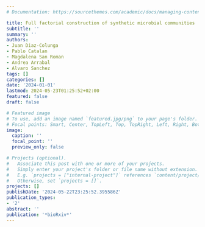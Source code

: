 ```yaml
---
# Documentation: https://sourcethemes.com/academic/docs/managing-content/

title: Full factorial construction of synthetic microbial communities
subtitle: ''
summary: ''
authors:
- Juan Diaz-Colunga
- Pablo Catalan
- Magdalena San Roman
- Andrea Arrabal
- Alvaro Sanchez
tags: []
categories: []
date: '2024-01-01'
lastmod: 2024-05-23T01:25:52+02:00
featured: false
draft: false

# Featured image
# To use, add an image named `featured.jpg/png` to your page's folder.
# Focal points: Smart, Center, TopLeft, Top, TopRight, Left, Right, BottomLeft, Bottom, BottomRight.
image:
  caption: ''
  focal_point: ''
  preview_only: false

# Projects (optional).
#   Associate this post with one or more of your projects.
#   Simply enter your project's folder or file name without extension.
#   E.g. `projects = ["internal-project"]` references `content/project/deep-learning/index.md`.
#   Otherwise, set `projects = []`.
projects: []
publishDate: '2024-05-22T23:25:52.395586Z'
publication_types:
- '2'
abstract: ''
publication: '*bioRxiv*'
---
```

